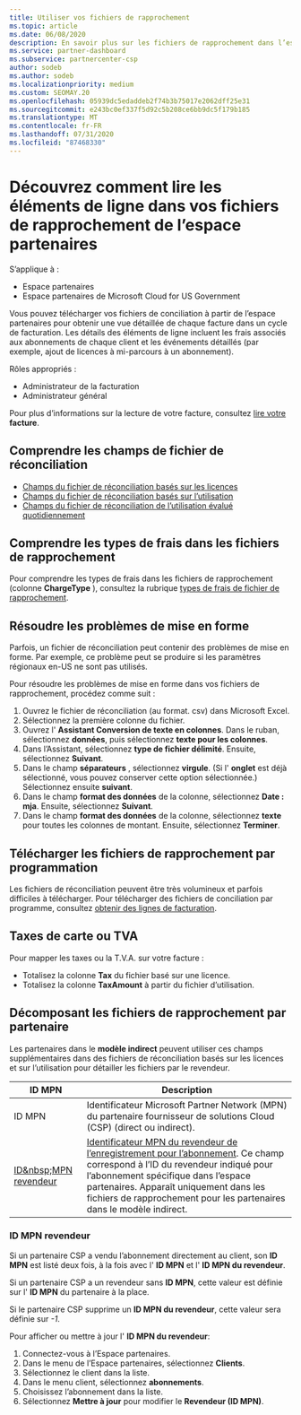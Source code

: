 ```yaml
---
title: Utiliser vos fichiers de rapprochement
ms.topic: article
ms.date: 06/08/2020
description: En savoir plus sur les fichiers de rapprochement dans l’espace partenaires et sur l’interprétation des affichages détaillés des lignes de facturation pour un cycle de facturation donné.
ms.service: partner-dashboard
ms.subservice: partnercenter-csp
author: sodeb
ms.author: sodeb
ms.localizationpriority: medium
ms.custom: SEOMAY.20
ms.openlocfilehash: 05939dc5edaddeb2f74b3b75017e2062dff25e31
ms.sourcegitcommit: e243bc0ef337f5d92c5b208ce6bb9dc5f179b185
ms.translationtype: MT
ms.contentlocale: fr-FR
ms.lasthandoff: 07/31/2020
ms.locfileid: "87468330"
---
```

# <a name="learn-how-to-read-the-line-items-in-your-partner-center-reconciliation-files"></a>Découvrez comment lire les éléments de ligne dans vos fichiers de rapprochement de l’espace partenaires

S’applique à :

- Espace partenaires
- Espace partenaires de Microsoft Cloud for US Government

Vous pouvez télécharger vos fichiers de conciliation à partir de l’espace partenaires pour obtenir une vue détaillée de chaque facture dans un cycle de facturation. Les détails des éléments de ligne incluent les frais associés aux abonnements de chaque client et les événements détaillés (par exemple, ajout de licences à mi-parcours à un abonnement).

Rôles appropriés :

- Administrateur de la facturation
- Administrateur général

Pour plus d’informations sur la lecture de votre facture, consultez [lire votre](read-your-bill.md) **facture**.

## <a name="understand-reconciliation-file-fields"></a>Comprendre les champs de fichier de réconciliation

- [Champs du fichier de réconciliation basés sur les licences](license-based-recon-files.md)
- [Champs du fichier de réconciliation basés sur l’utilisation](usage-based-recon-files.md)
- [Champs du fichier de réconciliation de l’utilisation évalué quotidiennement](daily-rated-usage-recon-files.md)

## <a name="understand-charge-types-in-reconciliation-files"></a>Comprendre les types de frais dans les fichiers de rapprochement

Pour comprendre les types de frais dans les fichiers de rapprochement (colonne **ChargeType** ), consultez la rubrique [types de frais de fichier de rapprochement](recon-file-charge-types.md).

## <a name="fix-formatting-issues"></a>Résoudre les problèmes de mise en forme

Parfois, un fichier de réconciliation peut contenir des problèmes de mise en forme. Par exemple, ce problème peut se produire si les paramètres régionaux en-US ne sont pas utilisés.

Pour résoudre les problèmes de mise en forme dans vos fichiers de rapprochement, procédez comme suit :

1. Ouvrez le fichier de réconciliation (au format. csv) dans Microsoft Excel.
2. Sélectionnez la première colonne du fichier.
3. Ouvrez l' **Assistant Conversion de texte en colonnes**. Dans le ruban, sélectionnez **données**, puis sélectionnez **texte pour les colonnes**.
4. Dans l’Assistant, sélectionnez **type de fichier délimité**. Ensuite, sélectionnez **Suivant**.
5. Dans le champ **séparateurs** , sélectionnez **virgule**. (Si l' **onglet** est déjà sélectionné, vous pouvez conserver cette option sélectionnée.) Sélectionnez ensuite **suivant**.
6. Dans le champ **format des données** de la colonne, sélectionnez **Date : mja**. Ensuite, sélectionnez **Suivant**.
7. Dans le champ **format des données** de la colonne, sélectionnez **texte** pour toutes les colonnes de montant. Ensuite, sélectionnez **Terminer**.

## <a name="download-reconciliation-files-programmatically"></a>Télécharger les fichiers de rapprochement par programmation

Les fichiers de réconciliation peuvent être très volumineux et parfois difficiles à télécharger. Pour télécharger des fichiers de conciliation par programme, consultez [obtenir des lignes de facturation](https://docs.microsoft.com/partner-center/develop/get-invoiceline-items).

## <a name="map-taxes-or-vat"></a>Taxes de carte ou TVA

Pour mapper les taxes ou la T.V.A. sur votre facture :

- Totalisez la colonne **Tax** du fichier basé sur une licence.
- Totalisez la colonne **TaxAmount** à partir du fichier d’utilisation.

## <a name="itemize-reconciliation-files-by-partner"></a>Décomposant les fichiers de rapprochement par partenaire

Les partenaires dans le **modèle indirect** peuvent utiliser ces champs supplémentaires dans des fichiers de réconciliation basés sur les licences et sur l’utilisation pour détailler les fichiers par le revendeur.

| ID MPN | Description |
| ------ | ----------- |
| ID MPN | Identificateur Microsoft Partner Network (MPN) du partenaire fournisseur de solutions Cloud (CSP) (direct ou indirect). |
| [ID&amp;nbsp;MPN revendeur](#reseller-mpn-id) | [Identificateur MPN du revendeur de l’enregistrement pour l’abonnement](#reseller-mpn-id). Ce champ correspond à l’ID du revendeur indiqué pour l’abonnement spécifique dans l’espace partenaires. Apparaît uniquement dans les fichiers de rapprochement pour les partenaires dans le modèle indirect. |

### <a name="reseller-mpn-id"></a>ID&nbsp;MPN revendeur

Si un partenaire CSP a vendu l’abonnement directement au client, son **ID MPN** est listé deux fois, à la fois avec l' **ID MPN** et l' **ID MPN du revendeur**.

Si un partenaire CSP a un revendeur sans **ID MPN**, cette valeur est définie sur l' **ID MPN** du partenaire à la place.

Si le partenaire CSP supprime un **ID MPN du revendeur**, cette valeur sera définie sur *-1*.

Pour afficher ou mettre à jour l' **ID MPN du revendeur**:

1. Connectez-vous à l’Espace partenaires.
2. Dans le menu de l’Espace partenaires, sélectionnez **Clients**.
3. Sélectionnez le client dans la liste.
4. Dans le menu client, sélectionnez **abonnements**.
5. Choisissez l’abonnement dans la liste.
6. Sélectionnez **Mettre à jour** pour modifier le **Revendeur (ID&nbsp;MPN)**.
